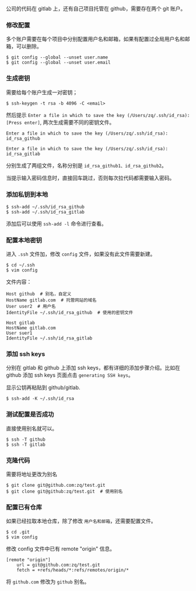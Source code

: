 公司的代码在 gitlab 上，还有自己项目托管在 github，需要存在两个 git 账户。
### 修改配置
多个账户需要在每个项目中分别配置用户名和邮箱，如果有配置过全局用户名和邮箱，可以删除。
```shell
$ git config --global --unset user.name
$ git config --global --unset user.email
```
### 生成密钥
需要给每个账户生成一对密钥；
```shell
$ ssh-keygen -t rsa -b 4096 -C <email>
```
然后提示 `Enter a file in which to save the key (/Users/zq/.ssh/id_rsa): [Press enter]`, 两次生成需要不同的密钥文件。
```shell
Enter a file in which to save the key (/Users/zq/.ssh/id_rsa): id_rsa_github
```
```shell
Enter a file in which to save the key (/Users/zq/.ssh/id_rsa): id_rsa_gitlab
```
分别生成了两组文件，名称分别是 `id_rsa_github1、id_rsa_github2`。

当提示输入密码信息时，直接回车跳过，否则每次拉代码都需要输入密码。

### 添加私钥到本地
```shell
$ ssh-add ~/.ssh/id_rsa_github
$ ssh-add ~/.ssh/id_rsa_gitlab
```
添加后可以使用 `ssh-add -l` 命令进行查看。
### 配置本地密钥
进入 `.ssh` 文件加，修改 `config` 文件，如果没有此文件需要新建。
```shell
$ cd ~/.ssh
$ vim config
```
文件内容：
```
Host github  # 别名，自定义
HostName gitlab.com  # 托管网站的域名
User user2  # 用户名
IdentityFile ~/.ssh/id_rsa_github  # 使用的密钥文件

Host gitlab
HostName gitlab.com
User suer1
IdentityFile ~/.ssh/id_rsa_gitlab
```
### 添加 ssh keys
分别在 gitlab 和 github 上添加 ssh keys，都有详细的添加步骤介绍。比如在 github 添加 ssh keys 页面点击 `generating SSH keys`。

显示公钥再粘贴到 github/gitlab.
```shell
$ ssh-add -K ~/.ssh/id_rsa
```

### 测试配置是否成功
直接使用别名就可以。
```shell
$ ssh -T github
$ ssh -T gitlab
```
### 克隆代码
需要将地址更改为别名
```shell
$ git clone git@github.com:zq/test.git
$ git clone git@github:zq/test.git  # 使用别名
```
### 配置已有仓库
如果已经拉取本地仓库，除了修改 `用户名和邮箱`，还需要配置文件。
```shell
$ cd .git
$ vim config
```

修改 config 文件中已有 remote "origin" 信息。
```
[remote "origin"]
    url = git@github.com:zq/test.git
    fetch = +refs/heads/*:refs/remotes/origin/*
```
将 `github.com` 修改为 `github` 别名。